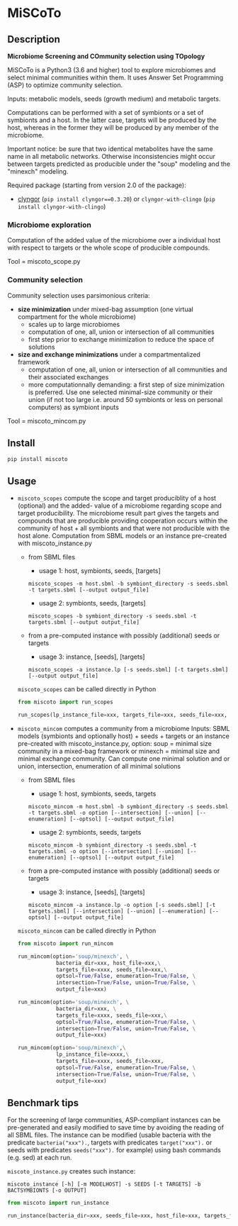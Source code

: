 # MiSCoTo
## Description
**Microbiome Screening and COmmunity selection using TOpology**

MiSCoTo is a Python3 (3.6 and higher) tool to explore microbiomes and select minimal communities within them.
It uses Answer Set Programming (ASP) to optimize community selection.

Inputs: metabolic models, seeds (growth medium) and metabolic targets.

Computations can be performed with a set of symbionts or a set of symbionts and a host. In the latter case, targets will be produced by the host, whereas in the former they will be produced by any member of the microbiome.

Important notice: be sure that two identical metabolites have the same name in all metabolic networks. Otherwise inconsistencies might occur between targets predicted as producible under the "soup" modeling and the "minexch" modeling.

Required package (starting from version 2.0 of the package):
* [clyngor](https://github.com/Aluriak/clyngor) (``pip install clyngor==0.3.20``) or  ``clyngor-with-clingo`` (``pip install clyngor-with-clingo``)

### Microbiome exploration
Computation of the added value of the microbiome over a individual host with respect to targets or the whole scope of producible compounds.

Tool = miscoto_scope.py

### Community selection
Community selection uses parsimonious criteria:
* **size minimization** under mixed-bag assumption (one virtual compartment for the whole microbiome)
    * scales up to large microbiomes
    * computation of one, all, union or intersection of all communities
    * first step prior to exchange minimization to reduce the space of solutions
* **size and exchange minimizations** under a compartmentalized framework
    * computation of one, all, union or intersection of all communities and their associated exchanges
    * more computationnally demanding: a first step of size minimization is preferred. Use one selected minimal-size community or their union (if not too large i.e. around 50 symbionts or less on personal computers) as symbiont inputs

Tool = miscoto_mincom.py

## Install

```
pip install miscoto
```

## Usage

* ``miscoto_scopes`` compute the scope and target produciblity of a host (optional) and the added-
value of a microbiome regarding scope and target producibility. The microbiome
result part gives the targets and compounds that are producible providing
cooperation occurs within the community of host + all symbionts and that were
not producible with the host alone. Computation from SBML models or an
instance pre-created with miscoto_instance.py
    * from SBML files

        * usage 1: host, symbionts, seeds, [targets]
        ```
        miscoto_scopes -m host.sbml -b symbiont_directory -s seeds.sbml -t targets.sbml [--output output_file]
        ```
        * usage 2: symbionts, seeds, [targets]
        ```
        miscoto_scopes -b symbiont_directory -s seeds.sbml -t targets.sbml [--output output_file]
        ```
    * from a pre-computed instance with possibly (additional) seeds or targets
        * usage 3: instance, [seeds], [targets]    
        ```
        miscoto_scopes -a instance.lp [-s seeds.sbml] [-t targets.sbml] [--output output_file]
        ```

    ```miscoto_scopes``` can be called directly in Python
    ```python
    from miscoto import run_scopes

    run_scopes(lp_instance_file=xxx, targets_file=xxx, seeds_file=xxx, bacteria_dir=xxx, host_file=xxx, output_file=xxx)
    ```


* ``miscoto_mincom`` computes a community from a microbiome Inputs: SBML models (symbionts and
optionally host) + seeds + targets or an instance pre-created with
miscoto_instance.py, option: soup = minimal size community in a mixed-bag
framework or minexch = minimal size and minimal exchange community. Can
compute one minimal solution and or union, intersection, enumeration of all
minimal solutions
    * from SBML files 
        * usage 1: host, symbionts, seeds, targets  
        ```
        miscoto_mincom -m host.sbml -b symbiont_directory -s seeds.sbml -t targets.sbml -o option [--intersection] [--union] [--enumeration] [--optsol] [--output output_file]
        ```
        * usage 2: symbionts, seeds, targets
        ```
        miscoto_mincom -b symbiont_directory -s seeds.sbml -t targets.sbml -o option [--intersection] [--union] [--enumeration] [--optsol] [--output output_file]
        ```

    * from a pre-computed instance with possibly (additional) seeds or targets 
        * usage 3: instance, [seeds], [targets]   
        ```
        miscoto_mincom -a instance.lp -o option [-s seeds.sbml] [-t targets.sbml] [--intersection] [--union] [--enumeration] [--optsol] [--output output_file]
        ```
    ```miscoto_mincom``` can be called directly in Python
    ```python
    from miscoto import run_mincom

    run_mincom(option='soup/minexch', \
                bacteria_dir=xxx, host_file=xxx,\
                targets_file=xxxx, seeds_file=xxx,\
                optsol=True/False, enumeration=True/False, \
                intersection=True/False, union=True/False, \
                output_file=xxx)

    run_mincom(option='soup/minexch', \
                bacteria_dir=xxx, \
                targets_file=xxxx, seeds_file=xxx,\
                optsol=True/False, enumeration=True/False, \
                intersection=True/False, union=True/False, \
                output_file=xxx)

    run_mincom(option='soup/minexch',\
                lp_instance_file=xxxx,\
                targets_file=xxxx, seeds_file=xxx,
                optsol=True/False, enumeration=True/False, \
                intersection=True/False, union=True/False, \
                output_file=xxx)
    ```


## Benchmark tips

For the screening of large communities, ASP-compliant instances can be pre-generated and easily modified to save time by avoiding the reading of all SBML files.
The instance can be modified (usable bacteria with the predicate ``bacteria("xxx").``, targets with predicates ``target("xxx").`` or seeds with predicates ``seeds("xxx").`` for example) using bash commands (e.g. sed) at each run.

``miscoto_instance.py`` creates such instance:

```
miscoto_instance [-h] [-m MODELHOST] -s SEEDS [-t TARGETS] -b BACTSYMBIONTS [-o OUTPUT]
```

```python
from miscoto import run_instance

run_instance(bacteria_dir=xxx, seeds_file=xxx, host_file=xxx, targets_file=xxxx, output=xxx)
```
